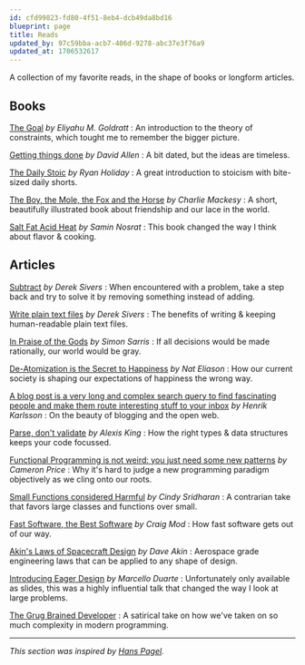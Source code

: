 ```yaml
---
id: cfd99823-fd80-4f51-8eb4-dcb49da8bd16
blueprint: page
title: Reads
updated_by: 97c59bba-acb7-406d-9278-abc37e3f76a9
updated_at: 1706532617
---
```

A collection of my favorite reads, in the shape of books or longform articles.

## Books

[The Goal](https://www.goodreads.com/book/show/113934.The_Goal) _by Eliyahu M. Goldratt_
: An introduction to the theory of constraints, which tought me to remember the bigger picture.

[Getting things done](https://www.goodreads.com/book/show/1633.Getting_Things_Done) _by David Allen_
: A bit dated, but the ideas are timeless.

[The Daily Stoic](https://www.goodreads.com/book/show/29093292-the-daily-stoic) _by Ryan Holiday_
: A great introduction to stoicism with bite-sized daily shorts.

[The Boy, the Mole, the Fox and the Horse](https://www.goodreads.com/book/show/43708884-the-boy-the-mole-the-fox-and-the-horse) _by Charlie Mackesy_
: A short, beautifully illustrated book about friendship and our lace in the world.

[Salt Fat Acid Heat](https://www.goodreads.com/book/show/30753841-salt-fat-acid-heat) _by Samin Nosrat_
: This book changed the way I think about flavor & cooking.

## Articles

[Subtract](https://sive.rs/subtract) _by Derek Sivers_
: When encountered with a problem, take a step back and try to solve it by removing something instead of adding.

[Write plain text files](https://sive.rs/plaintext) _by Derek Sivers_
: The benefits of writing & keeping human-readable plain text files.

[In Praise of the Gods](https://simonsarris.substack.com/p/in-praise-of-the-gods) _by Simon Sarris_
: If all decisions would be made rationally, our world would be gray.

[De-Atomization is the Secret to Happiness](https://blog.nateliason.com/p/de-atomization-is-the-secret-to-happiness) _by Nat Eliason_
: How our current society is shaping our expectations of happiness the wrong way.

[A blog post is a very long and complex search query to find fascinating people and make them route interesting stuff to your inbox](https://www.henrikkarlsson.xyz/p/search-query) _by Henrik Karlsson_
: On the beauty of blogging and the open web.

[Parse, don't validate](https://lexi-lambda.github.io/blog/2019/11/05/parse-don-t-validate/) _by Alexis King_
: How the right types & data structures keeps your code focussed.

[Functional Programming is not weird: you just need some new patterns](https://medium.com/@cameronp/functional-programming-is-not-weird-you-just-need-some-new-patterns-7a9bf9dc2f77) _by Cameron Price_
: Why it's hard to judge a new programming paradigm objectively as we cling onto our roots.

[Small Functions considered Harmful](https://copyconstruct.medium.com/small-functions-considered-harmful-91035d316c29) _by Cindy Sridharan_
: A contrarian take that favors large classes and functions over small.

[Fast Software, the Best Software](https://craigmod.com/essays/fast_software/) _by Craig Mod_
: How fast software gets out of our way.

[Akin's Laws of Spacecraft Design](https://spacecraft.ssl.umd.edu/akins_laws.html) _by Dave Akin_
: Aerospace grade engineering laws that can be applied to any shape of design.

[Introducing Eager Design](https://www.slideshare.net/marcello.duarte/introducing-eager-design) _by Marcello Duarte_
: Unfortunately only available as slides, this was a highly influential talk that changed the way I look at large problems.

[The Grug Brained Developer](https://grugbrain.dev)
: A satirical take on how we've taken on so much complexity in modern programming.

---

_This section was inspired by [Hans Pagel](https://twitter.com/hanspagel/status/1584844209655549959)._